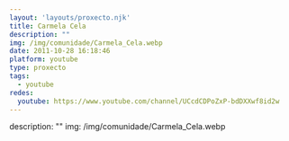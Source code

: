 ```yaml
---
layout: 'layouts/proxecto.njk'
title: Carmela Cela
description: ""
img: /img/comunidade/Carmela_Cela.webp
date: 2011-10-28 16:18:46
platform: youtube
type: proxecto
tags:
  - youtube
redes:
  youtube: https://www.youtube.com/channel/UCcdCDPoZxP-bdDXXwf8id2w
---
```

description: ""
img: /img/comunidade/Carmela_Cela.webp

